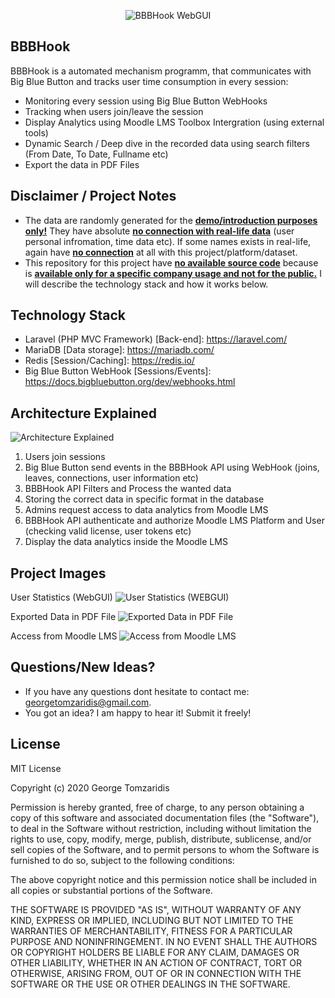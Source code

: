 <p align="center">
<img src="https://raw.githubusercontent.com/georgetomzaridis/bbbhook-bigbluebutton/main/bbbhook-sh1.png" alt="BBBHook WebGUI"
</p>
  
## BBBHook

BBBHook is a automated mechanism programm, that communicates with Big Blue Button and tracks user time consumption in every session:
- Monitoring every session using Big Blue Button WebHooks
- Tracking when users join/leave the session
- Display Analytics using Moodle LMS Toolbox Intergration (using external tools)
- Dynamic Search / Deep dive in the recorded data using search filters (From Date, To Date, Fullname etc)
- Export the data in PDF Files

## Disclaimer / Project Notes
- The data are randomly generated for the <ins>**demo/introduction purposes only!**</ins> They have absolute <ins>**no connection with real-life data**</ins> (user personal infromation, time data etc). If some names exists in real-life, again have <ins>**no connection**</ins> at all with this project/platform/dataset.
- This repository for this project have <ins>**no available source code**</ins> because is <ins>**available only for a specific company usage and not for the public.</ins>** I will describe the technology stack and how it works below.

## Technology Stack
 - Laravel (PHP MVC Framework) [Back-end]: https://laravel.com/
 - MariaDB [Data storage]: https://mariadb.com/
 - Redis [Session/Caching]: https://redis.io/
 - Big Blue Button WebHook [Sessions/Events]: https://docs.bigbluebutton.org/dev/webhooks.html
 
## Architecture Explained
<img src="https://raw.githubusercontent.com/georgetomzaridis/bbbhook-bigbluebutton/main/bbbhook-architecture-explained-diagram.png" alt="Architecture Explained">

1) Users join sessions
2) Big Blue Button send events in the BBBHook API using WebHook (joins, leaves, connections, user information etc)
3) BBBHook API Filters and Process the wanted data
4) Storing the correct data in specific format in the database
5) Admins request access to data analytics from Moodle LMS
6) BBBHook API authenticate and authorize Moodle LMS Platform and User (checking valid license, user tokens etc)
7) Display the data analytics inside the Moodle LMS

## Project Images
User Statistics (WebGUI)
<img src="https://raw.githubusercontent.com/georgetomzaridis/bbbhook-bigbluebutton/main/bbbhook-sh2.png" alt="User Statistics (WEBGUI)">

Exported Data in PDF File
<img src="https://raw.githubusercontent.com/georgetomzaridis/bbbhook-bigbluebutton/main/bbbhook-sh3.png" alt="Exported Data in PDF File">

Access from Moodle LMS
<img src="https://raw.githubusercontent.com/georgetomzaridis/bbbhook-bigbluebutton/main/bbbhook-sh4.png" alt="Access from Moodle LMS">

## Questions/New Ideas?

- If you have any questions dont hesitate to contact me: georgetomzaridis@gmail.com.
- You got an idea? I am happy to hear it! Submit it freely!

## License

MIT License

Copyright (c) 2020 George Tomzaridis

Permission is hereby granted, free of charge, to any person obtaining a copy
of this software and associated documentation files (the "Software"), to deal
in the Software without restriction, including without limitation the rights
to use, copy, modify, merge, publish, distribute, sublicense, and/or sell
copies of the Software, and to permit persons to whom the Software is
furnished to do so, subject to the following conditions:

The above copyright notice and this permission notice shall be included in all
copies or substantial portions of the Software.

THE SOFTWARE IS PROVIDED "AS IS", WITHOUT WARRANTY OF ANY KIND, EXPRESS OR
IMPLIED, INCLUDING BUT NOT LIMITED TO THE WARRANTIES OF MERCHANTABILITY,
FITNESS FOR A PARTICULAR PURPOSE AND NONINFRINGEMENT. IN NO EVENT SHALL THE
AUTHORS OR COPYRIGHT HOLDERS BE LIABLE FOR ANY CLAIM, DAMAGES OR OTHER
LIABILITY, WHETHER IN AN ACTION OF CONTRACT, TORT OR OTHERWISE, ARISING FROM,
OUT OF OR IN CONNECTION WITH THE SOFTWARE OR THE USE OR OTHER DEALINGS IN THE
SOFTWARE.
